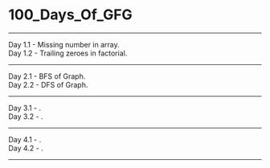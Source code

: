 <h1>100_Days_Of_GFG</h1><hr>
Day 1.1 - Missing number in array. <br>
Day 1.2 - Trailing zeroes in factorial. <br><hr>
Day 2.1 - BFS of Graph. <br>
Day 2.2 - DFS of Graph. <br><hr>
Day 3.1 - . <br>
Day 3.2 - . <br><hr>
Day 4.1 - . <br>
Day 4.2 - . <br><hr>
